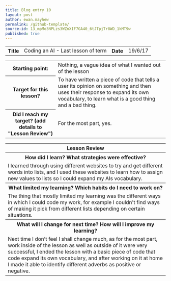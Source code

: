 ```yaml
---
title: Blog entry 10
layout: post
author: ewan.mayhew
permalink: /github-template/
source-id: 13_mpMo3NPLzs3WZnXIF7GA40_6tJTpjTr8WD_1kMT9w
published: true
---
```

<table>
  <tr>
    <th>Title</th>
    <td>Coding an AI - Last lesson of term</td>
    <th>Date</th>
    <td>19/6/17</td>
  </tr>
</table>


<table>
  <tr>
    <th>Starting point:</th>
    <td>Nothing, a vague idea of what I wanted out of the lesson</td>
  </tr>
  <tr>
    <th>Target for this lesson?</th>
    <td>To have written a piece of code that tells a user its opinion on something and then uses their response to expand its own vocabulary, to learn what is a good thing and a bad thing.</td>
  </tr>
  <tr>
    <th>Did I reach my target? 
(add details to "Lesson Review")</th>
    <td>For the most part, yes.</td>
  </tr>
</table>


<table>
  <tr>
    <th>Lesson Review</th>
  </tr>
  <tr>
    <th>How did I learn? What strategies were effective? </th>
  </tr>
  <tr>
    <td>I learned through using different websites to try and get different words into lists, and I used these websites to learn how to assign new values to lists so I could expand my AIs vocabulary.</td>
  </tr>
  <tr>
    <th>What limited my learning? Which habits do I need to work on? </th>
  </tr>
  <tr>
    <td>The thing that mostly limited my learning was the different ways in which I could code my work, for example I couldn't find ways of making it pick from different lists depending on certain situations.</td>
  </tr>
  <tr>
    <th>What will I change for next time? How will I improve my learning?</th>
  </tr>
  <tr>
    <td>Next time I don’t feel I shall change much, as for the most part, work inside of the lesson as well as outside of it were very successful, I ended the lesson with a basic piece of code that code expand its own vocabulary, and after working on it at home I made it able to identify different adverbs as positive or negative.</td>
  </tr>
</table>


